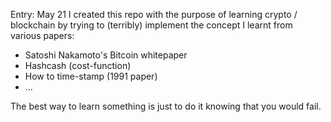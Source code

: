 Entry: May 21
I created this repo with the purpose of learning crypto / blockchain by trying to (terribly) implement the concept I learnt from various papers:
* Satoshi Nakamoto's Bitcoin whitepaper
* Hashcash (cost-function)
* How to time-stamp (1991 paper)
* ...

The best way to learn something is just to do it knowing that you would fail.
